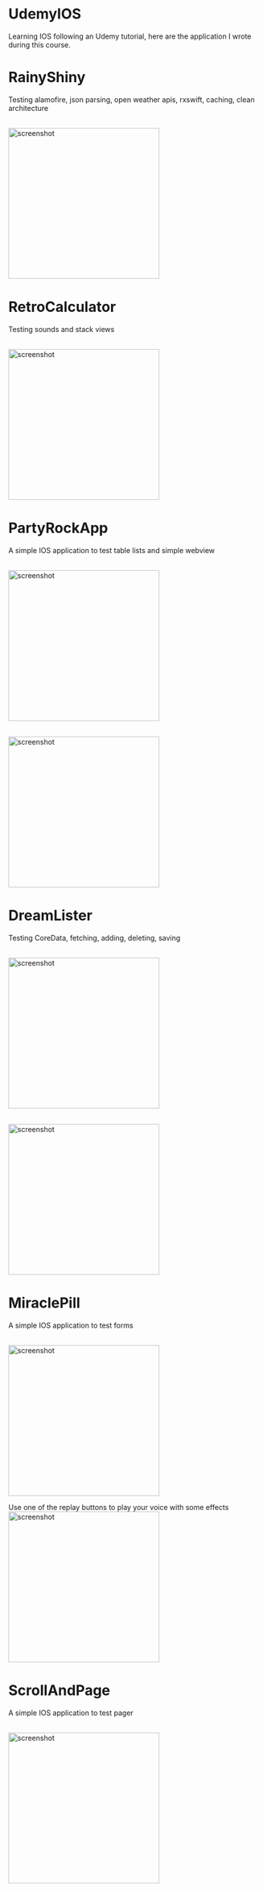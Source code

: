 # UdemyIOS
Learning IOS following an Udemy tutorial, here are the application I wrote during this course.

# RainyShiny
Testing alamofire, json parsing, open weather apis, rxswift, caching, clean architecture

<BR><img src="https://github.com/otiasj/UdemyIOS/blob/master/RainyShiny/docs/ss1.png" alt="screenshot" width="300">

# RetroCalculator
Testing sounds and stack views

<BR><img src="https://github.com/otiasj/UdemyIOS/blob/master/RetroCalculator/docs/ss1.png" alt="screenshot" width="300">

# PartyRockApp
A simple IOS application to test table lists and simple webview

<BR><img src="https://github.com/otiasj/UdemyIOS/blob/master/PartyRockApp/docs/ss1.png" alt="screenshot" width="300">

<BR><img src="https://github.com/otiasj/UdemyIOS/blob/master/PartyRockApp/docs/ss2.png" alt="screenshot" width="300">


# DreamLister
Testing CoreData, fetching, adding, deleting, saving

<BR><img src="https://github.com/otiasj/UdemyIOS/blob/master/DreamLister/docs/ss1.png" alt="screenshot" width="300">

<BR><img src="https://github.com/otiasj/UdemyIOS/blob/master/DreamLister/docs/ss2.png" alt="screenshot" width="300">

# MiraclePill
A simple IOS application to test forms

<BR><img src="https://github.com/otiasj/UdemyIOS/blob/master/MiraclePill/MiraclePill/docs/miraclePill2.png" alt="screenshot" width="300">

Use one of the replay buttons to play your voice with some effects
<BR><img src="https://github.com/otiasj/UdemyIOS/blob/master/MiraclePill/MiraclePill/docs/miraclePill1.png" alt="screenshot" width="300">

# ScrollAndPage
A simple IOS application to test pager

<BR><img src="https://github.com/otiasj/UdemyIOS/blob/master/ScrollAndPage/docs/scrollpage.png" alt="screenshot" width="300">

